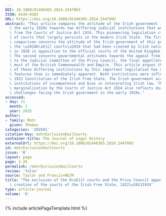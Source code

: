 ```yaml
---
DOI: 10.1080/01440365.2024.2447003
ISSN: 0144-0365
URL: https://doi.org/10.1080/01440365.2024.2447003
abstract: "This article compares the attitude of the Irish government in power in\
  \ the early 1920s towards two differing judicial institutions that were omitted\
  \ from the Courts of Justice Act 1924. This pioneering legislation created the system\
  \ of courts that largely persists in the modern Irish State. The first object of\
  \ comparison concerns the attitude of the Irish government of this period towards\
  \ the \u2018D\xE1il courts\u2019 that had been created by Irish nationalist authorities\
  \ in 1920 in opposition to the official courts of the United Kingdom in Ireland.\
  \ The second concerns governmental attitudes towards the appeal from the Irish courts\
  \ to the Judicial Committee of the Privy Council, the final appellate court for\
  \ most of the British Commonwealth and Empire. This article argues that the sidelining\
  \ of these differing institutions by this important legislation has more shared\
  \ features than is immediately apparent. Both institutions were influenced by the\
  \ 1922 Constitution of the Irish Free State. The Irish government accused both judicial\
  \ institutions of incompetence and bias in interpreting Irish law. Their common\
  \ marginalization by the Courts of Justice Act 1924 also reflects dual political\
  \ challenges facing the Irish government in the early 1920s."
accessed:
- day: 21
  month: 1
  year: 2025
author:
- family: Mohr
  given: Thomas
categories: '202501'
citation-key: mohrExclusionDailCourts
container-title: The Journal of Legal History
externalUrl: https://doi.org/10.1080/01440365.2024.2447003
id: mohrExclusionDailCourts
issue: '0'
layout: page
page: 1-26
permalink: /mohrExclusionDailCourts
review: 'false'
source: Taylor and Francis+NEJM
title: "The exclusion of the D\xE1il courts and the Privy Council appeal from the\
  \ creation of the courts of the Irish Free State, 1922\u20131924"
type: article-journal
volume: '0'
---
```

{% include articlePageTemplate.html %}